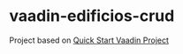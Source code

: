 # vaadin-edificios-crud

Project based on [Quick Start Vaadin Project](https://vaadin.com/docs/latest/guide/quick-start/#step-1-download-a-vaadin-project)